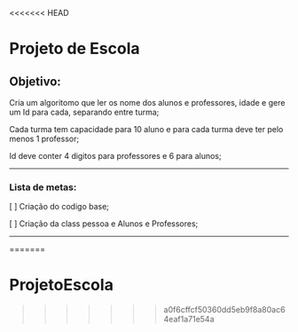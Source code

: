 <<<<<<< HEAD
# Projeto de Escola

## Objetivo:

Cria um algoritomo que ler os nome dos alunos e professores, idade e gere um Id para cada, separando entre turma;

Cada turma tem capacidade para 10 aluno e para cada turma deve ter pelo menos 1 professor;

Id deve conter 4 digitos para professores e 6 para alunos;
___

### Lista de metas: 

[ ] Criação do codigo base; 

[ ] Criação da class pessoa e Alunos e Professores;
___
=======
# ProjetoEscola
>>>>>>> a0f6cffcf50360dd5eb9f8a80ac64eaf1a71e54a
